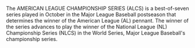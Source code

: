 The AMERICAN LEAGUE CHAMPIONSHIP SERIES (ALCS) is a best-of-seven series played in October in the Major League Baseball postseason that determines the winner of the American League (AL) pennant. The winner of the series advances to play the winner of the National League (NL) Championship Series (NLCS) in the World Series, Major League Baseball's championship series.
